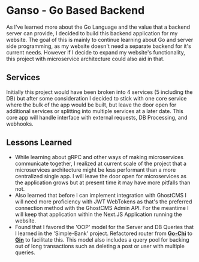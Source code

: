 # Ganso - Go Based Backend

As I've learned more about the Go Language and the value that a backend server can provide, I decided to build this backend application for my website. The goal of this is mainly to continue learning about Go and server side programming, as my website doesn't need a separate backend for it's current needs. However if I decide to expand my website's functionality, this project with microservice architecture could also aid in that.

## Services

Initially this project would have been broken into 4 services (5 including the DB) but after some consideration I decided to stick with one core service where the bulk of the app would be built, but leave the door open for additional services or splitting into multiple services at a later date. This core app will handle interface with external requests, DB Processing, and webhooks.

## Lessons Learned

- While learning about gRPC and other ways of making microservices communicate together, I realized at current scale of the project that a microservices architecture might be less performant than a more centralized single app. I will leave the door open for microservices as the application grows but at present time it may have more pitfalls than not.
- Also learned that before I can implement integration with GhostCMS I will need more proficiency with JWT WebTokens as that's the preferred connection method with the GhostCMS Admin API. For the meantime I will keep that application within the Next.JS Application running the website.
- Found that I favored the 'OOP' model for the Server and DB Queries that I learned in the 'Simple-Bank' project. Refactored router from **[Go-Chi](https://github.com/go-chi/chi)** to **[Gin](https://github.com/gin-gonic/gin)** to facilitate this. This model also includes a query pool for backing out of long transactions such as deleting a post or user with multiple queries.
